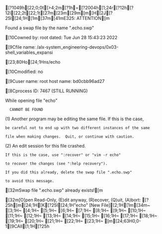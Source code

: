 [?1049h[22;0;0t[>4;2m[?1h=[?2004h[1;24r[?12h[?12l[22;2t[22;1t[27m[23m[29m[m[H[2J[?25l[24;1H[1m[37m[41mE325: ATTENTION[m
Found a swap file by the name ".echo.swp"
[10Cowned by: root   dated: Tue Jun 28 15:43:23 2022
[9Cfile name: /alx-system_engineering-devops/0x03-shell_variables_expansi
[23;80Ho[24;1Hns/echo
[10Cmodified: no
[9Cuser name: root   host name: bd0cbb96ad27
[8Cprocess ID: 7467 (STILL RUNNING)
While opening file "echo"
      CANNOT BE FOUND
(1) Another program may be editing the same file.  If this is the case,
    be careful not to end up with two different instances of the same
    file when making changes.  Quit, or continue with caution.
(2) An edit session for this file crashed.
    If this is the case, use ":recover" or "vim -r echo"
    to recover the changes (see ":help recovery").
    If you did this already, delete the swap file ".echo.swp"
    to avoid this message.

[32mSwap file ".echo.swp" already exists![m
[32m[O]pen Read-Only, (E)dit anyway, (R)ecover, (Q)uit, (A)bort: [?25h[m[24;1H[K[?25l[24;1H"echo" [New File][2;1H[1m[34m~                                                                               [3;1H~                                                                               [4;1H~                                                                               [5;1H~                                                                               [6;1H~                                                                               [7;1H~                                                                               [8;1H~                                                                               [9;1H~                                                                               [10;1H~                                                                               [11;1H~                                                                               [12;1H~                                                                               [13;1H~                                                                               [14;1H~                                                                               [15;1H~                                                                               [16;1H~                                                                               [17;1H~                                                                               [18;1H~                                                                               [19;1H~                                                                               [20;1H~                                                                               [21;1H~                                                                               [22;1H~                                                                               [23;1H~                                                                               [m[24;63H0,0-1[9CAll[1;1H[?25h